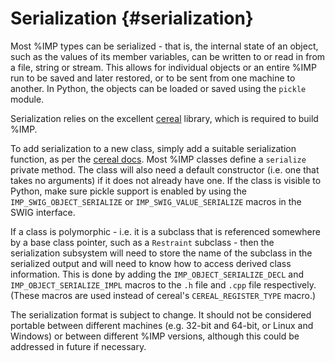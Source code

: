 Serialization {#serialization}
=============

Most %IMP types can be serialized - that is, the internal state of an object,
such as the values of its member variables, can be written to or read in from
a file, string or stream. This allows for individual objects or an entire %IMP
run to be saved and later restored, or to be sent from one machine to another.
In Python, the objects can be loaded or saved using the `pickle` module.

Serialization relies on the excellent
[cereal](https://uscilab.github.io/cereal/) library, which is required to
build %IMP. 

To add serialization to a new class, simply add a suitable serialization
function, as per the
[cereal docs](https://uscilab.github.io/cereal/serialization_functions.html).
Most %IMP classes define a `serialize` private method. The class will also
need a default constructor (i.e. one that takes no arguments) if it does not
already have one. If the class is visible to Python, make sure pickle support
is enabled by using the `IMP_SWIG_OBJECT_SERIALIZE` or
`IMP_SWIG_VALUE_SERIALIZE` macros in the SWIG interface.

If a class is polymorphic - i.e. it is a subclass that is referenced somewhere
by a base class pointer, such as a `Restraint` subclass - then the
serialization subsystem will need to store the name of the subclass in the
serialized output and will need to know how to access derived class
information. This is done by adding the `IMP_OBJECT_SERIALIZE_DECL` and
`IMP_OBJECT_SERIALIZE_IMPL` macros to the `.h` file and `.cpp` file
respectively. (These macros are used instead of cereal's `CEREAL_REGISTER_TYPE`
macro.)

The serialization format is subject to change. It should not be considered
portable between different machines (e.g. 32-bit and 64-bit, or Linux and
Windows) or between different %IMP versions, although this could be addressed
in future if necessary.
